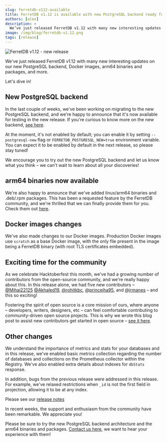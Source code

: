 ```yaml
---
slug: ferretdb-v112-available
title: FerretDB v1.12 is available with new PostgreSQL backend ready for testing
authors: [alex]
description: >
  We’ve just released FerretDB v1.12 with many new interesting updates on our new PostgreSQL backend, Docker images, arm64 binaries and packages, and more.
image: /img/blog/ferretdb-v1.12.png
tags: [release]
---
```


![FerretDB v1.12 - new release](/img/blog/ferretdb-v1.12.png)

We've just released FerretDB v1.12 with many new interesting updates on our new PostgreSQL backend, Docker images, arm64 binaries and packages, and more.

<!--truncate-->

Let's dive in!

## New PostgreSQL backend

In the last couple of weeks, we've been working on migrating to the new PostgreSQL backend, and we're happy to announce that it's now available for testing in the new release.
If you're curious to know more on the new backend, [see here](https://blog.ferretdb.io/ferretdb-v1-10-production-ready-sqlite/#the-new-architecture).

At the moment, it's not enabled by default; you can enable it by setting `--postgresql-new` flag or `FERRETDB_POSTGRESQL_NEW=true` environment variable.
You can expect it to be enabled by default in the next release, so please stay tuned!

We encourage you to try out the new PostgreSQL backend and let us know what you think – we can't wait to learn about all your discoveries!

## arm64 binaries now available

We're also happy to announce that we've added linux/arm64 binaries and .deb/.rpm packages.
This has been a requested feature by the FerretDB community, and we're thrilled that we can finally provide them for you.
Check them out [here](https://github.com/FerretDB/FerretDB/releases/).

## Docker images changes

We've also made changes to our Docker images.
Production Docker images use `scratch` as a base Docker image, with the only file present in the image being a FerretDB binary (with root TLS certificates embedded).

## Exciting time for the community

As we celebrate Hacktoberfest this month, we've had a growing number of contributors from the open-source community, and we're really happy about this.
In this release alone, we had five new contributors – [@Mihai22125](https://github.com/Mihai22125) [@Akhaled19](https://github.com/Akhaled19), [@rohitkbc](https://github.com/rohitkbc), [@princejha95](https://github.com/princejha95), and [@jrmanes](https://github.com/jrmanes) – and this so exciting!

Fostering the spirit of open source is a core mission of ours, where anyone – developers, writers, designers, etc – can feel comfortable contributing to community-driven open source projects.
This is why we wrote this blog post to assist new contributors get started in open source – [see it here](https://blog.ferretdb.io/how-to-contribute-to-open-source-2022/).

## Other changes

We understand the importance of metrics and stats for your databases and in this release, we've enabled basic metrics collection regarding the number of databases and collections on the Prometheus collector within the Registry.
We've also enabled extra details about indexes for `dbStats` response.

In addition, bugs from the previous release were addressed in this release.
For example, we've relaxed restrictions when `_id` is not the first field in projection, allowing it to be at any index.

Please see our [release notes](https://github.com/FerretDB/FerretDB/releases/tag/v1.12.1)

In recent weeks, the support and enthusiasm from the community have been remarkable.
We appreciate you!

Please be sure to try the new PostgreSQL backend architecture and the arm64 binaries and packages.
[Contact us here](https://docs.ferretdb.io/#community), we want to hear your experience with them!
